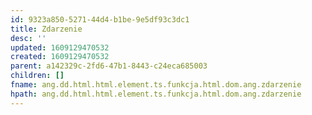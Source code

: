 ```yaml
---
id: 9323a850-5271-44d4-b1be-9e5df93c3dc1
title: Zdarzenie
desc: ''
updated: 1609129470532
created: 1609129470532
parent: a142329c-2fd6-47b1-8443-c24eca685003
children: []
fname: ang.dd.html.html.element.ts.funkcja.html.dom.ang.zdarzenie
hpath: ang.dd.html.html.element.ts.funkcja.html.dom.ang.zdarzenie
---
```



